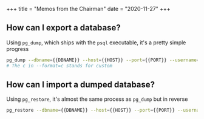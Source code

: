 +++
title = "Memos from the Chairman"
date = "2020-11-27"
+++

## How can I export a database?

Using `pg_dump`, which ships with the `psql` executable, it's a pretty simple progress

```bash
pg_dump --dbname={{DBNAME}} --host={{HOST}} --port={{PORT}} --username={{USERNAME}} --password --format=c > {{NAME}}.dump
# The c in --format=c stands for custom
```

## How can I import a dumped database?

Using `pg_restore`, it's almost the same process as `pg_dump` but in reverse

```bash
pg_restore --dbname={{DBNAME}} --host={{HOST}} --port={{PORT}} --username={{USERNAME}} --password --jobs 2 {{NAME}}.dump
```